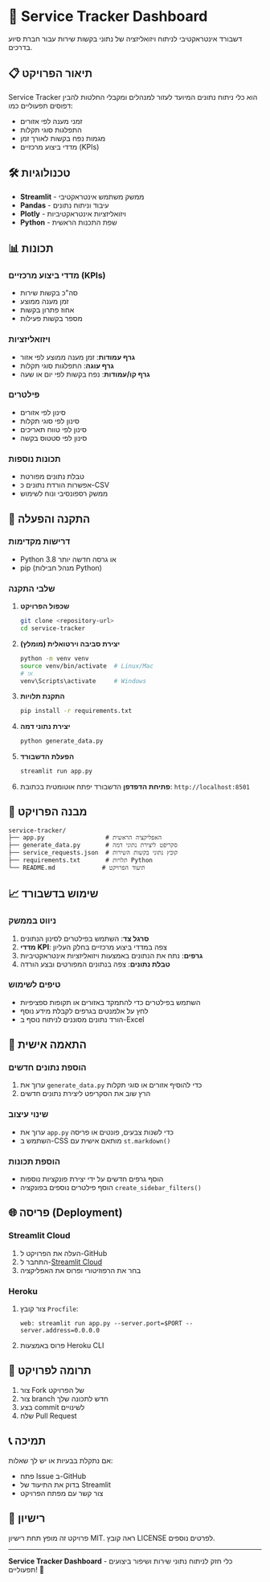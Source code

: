 # 🚗 Service Tracker Dashboard

דשבורד אינטראקטיבי לניתוח ויזואליזציה של נתוני בקשות שירות עבור חברת סיוע בדרכים.

## 📋 תיאור הפרויקט

Service Tracker הוא כלי ניתוח נתונים המיועד לעזור למנהלים ומקבלי החלטות להבין דפוסים תפעוליים כמו:

- זמני מענה לפי אזורים
- התפלגות סוגי תקלות
- מגמות נפח בקשות לאורך זמן
- מדדי ביצוע מרכזיים (KPIs)

## 🛠️ טכנולוגיות

- **Streamlit** - ממשק משתמש אינטראקטיבי
- **Pandas** - עיבוד וניתוח נתונים
- **Plotly** - ויזואליזציות אינטראקטיביות
- **Python** - שפת התכנות הראשית

## 📊 תכונות

### מדדי ביצוע מרכזיים (KPIs)

- סה"כ בקשות שירות
- זמן מענה ממוצע
- אחוז פתרון בקשות
- מספר בקשות פעילות

### ויזואליזציות

- **גרף עמודות**: זמן מענה ממוצע לפי אזור
- **גרף עוגה**: התפלגות סוגי תקלות
- **גרף קו/עמודות**: נפח בקשות לפי יום או שעה

### פילטרים

- סינון לפי אזורים
- סינון לפי סוגי תקלות
- סינון לפי טווח תאריכים
- סינון לפי סטטוס בקשה

### תכונות נוספות

- טבלת נתונים מפורטת
- אפשרות הורדת נתונים כ-CSV
- ממשק רספונסיבי ונוח לשימוש

## 🚀 התקנה והפעלה

### דרישות מקדימות

- Python 3.8 או גרסה חדשה יותר
- pip (מנהל חבילות Python)

### שלבי התקנה

1. **שכפול הפרויקט**

   ```bash
   git clone <repository-url>
   cd service-tracker
   ```

2. **יצירת סביבה וירטואלית (מומלץ)**

   ```bash
   python -m venv venv
   source venv/bin/activate  # Linux/Mac
   # או
   venv\Scripts\activate     # Windows
   ```

3. **התקנת תלויות**

   ```bash
   pip install -r requirements.txt
   ```

4. **יצירת נתוני דמה**

   ```bash
   python generate_data.py
   ```

5. **הפעלת הדשבורד**

   ```bash
   streamlit run app.py
   ```

6. **פתיחת הדפדפן**
   הדשבורד יפתח אוטומטית בכתובת: `http://localhost:8501`

## 📁 מבנה הפרויקט

```
service-tracker/
├── app.py                 # האפליקציה הראשית
├── generate_data.py       # סקריפט ליצירת נתוני דמה
├── service_requests.json  # קובץ נתוני בקשות השירות
├── requirements.txt       # תלויות Python
└── README.md             # תיעוד הפרויקט
```

## 📈 שימוש בדשבורד

### ניווט בממשק

1. **סרגל צד**: השתמש בפילטרים לסינון הנתונים
2. **מדדי KPI**: צפה במדדי ביצוע מרכזיים בחלק העליון
3. **גרפים**: נתח את הנתונים באמצעות ויזואליזציות אינטראקטיביות
4. **טבלת נתונים**: צפה בנתונים המפורטים ובצע הורדה

### טיפים לשימוש

- השתמש בפילטרים כדי להתמקד באזורים או תקופות ספציפיות
- לחץ על אלמנטים בגרפים לקבלת מידע נוסף
- הורד נתונים מסוננים לניתוח נוסף ב-Excel

## 🔧 התאמה אישית

### הוספת נתונים חדשים

1. ערוך את `generate_data.py` כדי להוסיף אזורים או סוגי תקלות
2. הרץ שוב את הסקריפט ליצירת נתונים חדשים

### שינוי עיצוב

- ערוך את `app.py` כדי לשנות צבעים, פונטים או פריסה
- השתמש ב-CSS מותאם אישית עם `st.markdown()`

### הוספת תכונות

- הוסף גרפים חדשים על ידי יצירת פונקציות נוספות
- הוסף פילטרים נוספים בפונקציה `create_sidebar_filters()`

## 🌐 פריסה (Deployment)

### Streamlit Cloud

1. העלה את הפרויקט ל-GitHub
2. התחבר ל-[Streamlit Cloud](https://streamlit.io/cloud)
3. בחר את הרפוזיטורי ופרוס את האפליקציה

### Heroku

1. צור קובץ `Procfile`:
   ```
   web: streamlit run app.py --server.port=$PORT --server.address=0.0.0.0
   ```
2. פרוס באמצעות Heroku CLI

## 🤝 תרומה לפרויקט

1. צור Fork של הפרויקט
2. צור branch חדש לתכונה שלך
3. בצע commit לשינויים
4. שלח Pull Request

## 📞 תמיכה

אם נתקלת בבעיות או יש לך שאלות:

- פתח Issue ב-GitHub
- בדוק את התיעוד של Streamlit
- צור קשר עם מפתח הפרויקט

## 📄 רישיון

פרויקט זה מופץ תחת רישיון MIT. ראה קובץ LICENSE לפרטים נוספים.

---

**Service Tracker Dashboard** - כלי חזק לניתוח נתוני שירות ושיפור ביצועים תפעוליים! 🚀
